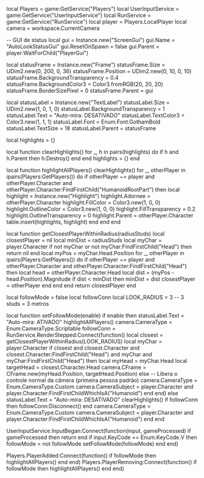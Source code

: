 local Players = game:GetService("Players")
local UserInputService = game:GetService("UserInputService")
local RunService = game:GetService("RunService")
local player = Players.LocalPlayer
local camera = workspace.CurrentCamera

-- GUI de status
local gui = Instance.new("ScreenGui")
gui.Name = "AutoLookStatusGui"
gui.ResetOnSpawn = false
gui.Parent = player:WaitForChild("PlayerGui")

local statusFrame = Instance.new("Frame")
statusFrame.Size = UDim2.new(0, 200, 0, 36)
statusFrame.Position = UDim2.new(0, 10, 0, 10)
statusFrame.BackgroundTransparency = 0.4
statusFrame.BackgroundColor3 = Color3.fromRGB(20, 20, 20)
statusFrame.BorderSizePixel = 0
statusFrame.Parent = gui

local statusLabel = Instance.new("TextLabel")
statusLabel.Size = UDim2.new(1, 0, 1, 0)
statusLabel.BackgroundTransparency = 1
statusLabel.Text = "Auto-mira: DESATIVADO"
statusLabel.TextColor3 = Color3.new(1, 1, 1)
statusLabel.Font = Enum.Font.GothamBold
statusLabel.TextSize = 18
statusLabel.Parent = statusFrame

local highlights = {}

local function clearHighlights()
    for _, h in pairs(highlights) do
        if h and h.Parent then
            h:Destroy()
        end
    end
    highlights = {}
end

local function highlightAllPlayers()
    clearHighlights()
    for _, otherPlayer in ipairs(Players:GetPlayers()) do
        if otherPlayer ~= player and otherPlayer.Character and otherPlayer.Character:FindFirstChild("HumanoidRootPart") then
            local highlight = Instance.new("Highlight")
            highlight.Adornee = otherPlayer.Character
            highlight.FillColor = Color3.new(1, 0, 0)
            highlight.OutlineColor = Color3.new(1, 0, 0)
            highlight.FillTransparency = 0.2
            highlight.OutlineTransparency = 0
            highlight.Parent = otherPlayer.Character
            table.insert(highlights, highlight)
        end
    end
end

local function getClosestPlayerWithinRadius(radiusStuds)
    local closestPlayer = nil
    local minDist = radiusStuds
    local myChar = player.Character
    if not myChar or not myChar:FindFirstChild("Head") then return nil end
    local myPos = myChar.Head.Position
    for _, otherPlayer in ipairs(Players:GetPlayers()) do
        if otherPlayer ~= player and otherPlayer.Character and otherPlayer.Character:FindFirstChild("Head") then
            local head = otherPlayer.Character.Head
            local dist = (myPos - head.Position).Magnitude
            if dist < minDist then
                minDist = dist
                closestPlayer = otherPlayer
            end
        end
    end
    return closestPlayer
end

local followMode = false
local followConn
local LOOK_RADIUS = 3 -- 3 studs = 3 metros

local function setFollowMode(enable)
    if enable then
        statusLabel.Text = "Auto-mira: ATIVADO"
        highlightAllPlayers()
        camera.CameraType = Enum.CameraType.Scriptable
        followConn = RunService.RenderStepped:Connect(function()
            local closest = getClosestPlayerWithinRadius(LOOK_RADIUS)
            local myChar = player.Character
            if closest and closest.Character and closest.Character:FindFirstChild("Head") and myChar and myChar:FindFirstChild("Head") then
                local myHead = myChar.Head
                local targetHead = closest.Character.Head
                camera.CFrame = CFrame.new(myHead.Position, targetHead.Position)
            else
                -- Libera o controle normal da câmera (primeira pessoa padrão)
                camera.CameraType = Enum.CameraType.Custom
                camera.CameraSubject = player.Character and player.Character:FindFirstChildWhichIsA("Humanoid")
            end
        end)
    else
        statusLabel.Text = "Auto-mira: DESATIVADO"
        clearHighlights()
        if followConn then followConn:Disconnect() end
        camera.CameraType = Enum.CameraType.Custom
        camera.CameraSubject = player.Character and player.Character:FindFirstChildWhichIsA("Humanoid")
    end
end

UserInputService.InputBegan:Connect(function(input, gameProcessed)
    if gameProcessed then return end
    if input.KeyCode == Enum.KeyCode.V then
        followMode = not followMode
        setFollowMode(followMode)
    end
end)

Players.PlayerAdded:Connect(function()
    if followMode then
        highlightAllPlayers()
    end
end)
Players.PlayerRemoving:Connect(function()
    if followMode then
        highlightAllPlayers()
    end
end)
